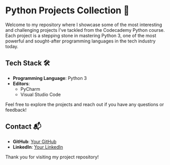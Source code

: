 # Python Projects Collection 🐍

Welcome to my repository where I showcase some of the most interesting and challenging projects I've tackled from the Codecademy Python course. Each project is a stepping stone in mastering Python 3, one of the most powerful and sought-after programming languages in the tech industry today.

## Tech Stack 🛠️

- **Programming Language**: Python 3
- **Editors**: 
  - PyCharm
  - Visual Studio Code

Feel free to explore the projects and reach out if you have any questions or feedback!

## Contact 📬

- **GitHub**: [Your GitHub](https://github.com/yourgithub)
- **LinkedIn**: [Your LinkedIn](https://linkedin.com/in/yourlinkedin)

Thank you for visiting my project repository!
